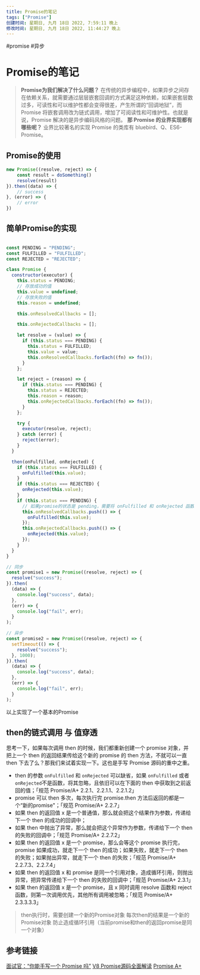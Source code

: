 ```yaml
---
title: Promise的笔记
tags: ["Promise"]
创建时间: 星期日, 九月 18日 2022, 7:59:11 晚上
修改时间: 星期日, 九月 18日 2022, 11:44:27 晚上
---
```

#promise #异步

# Promise的笔记


> **Promise为我们解决了什么问题？** 在传统的异步编程中，如果异步之间存在依赖关系，就需要通过层层嵌套回调的方式满足这种依赖，如果嵌套层数过多，可读性和可以维护性都会变得很差，产生所谓的“回调地狱”，而 Promise 将嵌套调用改为链式调用，增加了可阅读性和可维护性。也就是说，Promise 解决的是异步编码风格的问题。 **那 Promise 的业界实现都有哪些呢？** 业界比较著名的实现 Promise 的类库有 bluebird、Q、ES6-Promise。


## Promise的使用

```js
new Promise((resolve, reject) => {
	const result = doSomething()
	resolve(result)
}).then((data) => {
	// success
}, (error) => {
	// error 
})
```


## 简单Promise的实现

```js

const PENDING = "PENDING";
const FULFILLED = "FULFILLED";
const REJECTED = "REJECTED";

class Promise {
  constructor(executor) {
    this.status = PENDING;
    // 存放成功的值
    this.value = undefined;
    // 存放失败的值
    this.reason = undefined;

    this.onResolvedCallbacks = [];

    this.onRejectedCallbacks = [];

    let resolve = (value) => {
      if (this.status === PENDING) {
        this.status = FULFILLED;
        this.value = value;
        this.onResolvedCallbacks.forEach((fn) => fn());
      }
    };

    let reject = (reason) => {
      if (this.status === PENDING) {
        this.status = REJECTED;
        this.reason = reason;
        this.onRejectedCallbacks.forEach((fn) => fn());
      }
    };

    try {
      executor(resolve, reject);
    } catch (error) {
      reject(error);
    }
  }

  then(onFulfilled, onRejected) {
    if (this.status === FULFILLED) {
      onFulfilled(this.value);
    }
    if (this.status === REJECTED) {
      onRejected(this.value);
    }
    if (this.status === PENDING) {
      // 如果promise的状态是 pending，需要将 onFulfilled 和 onRejected 函数存放起来，等待状态确定后，再依次将对应的函数执行
      this.onResolvedCallbacks.push(() => {
        onFulfilled(this.value);
      });
      this.onRejectedCallbacks.push(() => {
        onRejected(this.value);
      });
    }
  }
}

// 同步
const promise1 = new Promise((resolve, reject) => {
  resolve("success");
}).then(
  (data) => {
    console.log("success", data);
  },
  (err) => {
    console.log("fail", err);
  }
);

// 异步
const promise2 = new Promise((resolve, reject) => {
  setTimeout(() => {
    resolve("success");
  }, 1000);
}).then(
  (data) => {
    console.log("success", data);
  },
  (err) => {
    console.log("fail", err);
  }
);

```

以上实现了一个基本的Promise

## then的链式调用 与 值穿透

思考一下，如果每次调用 then 的时候，我们都重新创建一个 promise 对象，并把上一个 then 的返回结果传给这个新的 promise 的 then 方法，不就可以一直 then 下去了么？那我们来试着实现一下。这也是手写 Promise 源码的重中之重。


- then 的参数 `onFulfilled` 和 `onRejected` 可以缺省，如果 `onFulfilled` 或者 `onRejected`不是函数，将其忽略，且依旧可以在下面的 then 中获取到之前返回的值；「规范 Promise/A+ 2.2.1、2.2.1.1、2.2.1.2」
- promise 可以 then 多次，每次执行完 promise.then 方法后返回的都是一个“新的promise"；「规范 Promise/A+ 2.2.7」
- 如果 then 的返回值 x 是一个普通值，那么就会把这个结果作为参数，传递给下一个 then 的成功的回调中；
- 如果 then 中抛出了异常，那么就会把这个异常作为参数，传递给下一个 then 的失败的回调中；「规范 Promise/A+ 2.2.7.2」
- 如果 then 的返回值 x 是一个 promise，那么会等这个 promise 执行完，promise 如果成功，就走下一个 then 的成功；如果失败，就走下一个 then 的失败；如果抛出异常，就走下一个 then 的失败；「规范 Promise/A+ 2.2.7.3、2.2.7.4」
- 如果 then 的返回值 x 和 promise 是同一个引用对象，造成循环引用，则抛出异常，把异常传递给下一个 then 的失败的回调中；「规范 Promise/A+ 2.3.1」
- 如果 then 的返回值 x 是一个 promise，且 x 同时调用 resolve 函数和 reject 函数，则第一次调用优先，其他所有调用被忽略；「规范 Promise/A+ 2.3.3.3.3」


> then执行时，需要创建一个新的Promise对象
> 每次then的结果是一个新的Promise对象
> 防止造成循环引用（当前promise和then的返回promise是同一个对象）
>
>





## 参考链接

[面试官：“你能手写一个 Promise 吗”](https://juejin.cn/post/6850037281206566919#heading-1)
[ V8 Promise源码全面解读](https://juejin.cn/post/7055202073511460895#heading-1)
[Promise A+](https://promisesaplus.com/)